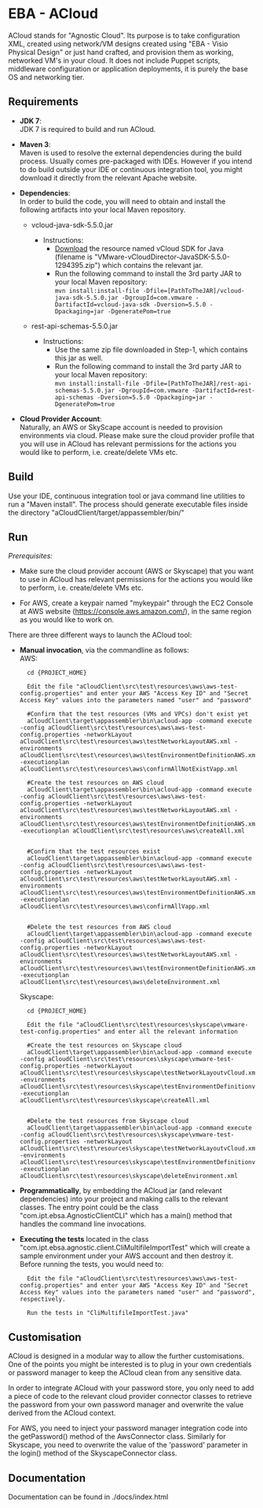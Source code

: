 # EBA - ACloud
ACloud stands for "Agnostic Cloud". Its purpose is to take configuration XML, created using network/VM designs created using "EBA - Visio Physical Design" or just hand crafted, and provision them as working, networked VM's in your cloud. It does not include Puppet scripts, middleware configuration or application deployments, it is purely the base OS and networking tier.  

## Requirements ##
- **JDK 7**:   
	JDK 7 is required to build and run ACloud.

- **Maven 3**:  
Maven is used to resolve the external dependencies during the build process. Usually comes pre-packaged with IDEs. However if you intend to do build outside your IDE or continuous integration tool, you might download it directly from the relevant Apache website.

- **Dependencies**:  
In order to build the code, you will need to obtain and install the following artifacts into your local Maven repository.

	- vcloud-java-sdk-5.5.0.jar
		- Instructions: 
			- [Download](https://my.vmware.com/group/vmware/get-download?downloadGroup=VCDSDKJAVA550) the resource named vCloud SDK for Java (filename is "VMware-vCloudDirector-JavaSDK-5.5.0-1294395.zip") which contains the relevant jar. 
			- Run the following command to install the 3rd party JAR to your local Maven repository:  
				`mvn install:install-file -Dfile=[PathToTheJAR]/vcloud-java-sdk-5.5.0.jar -DgroupId=com.vmware -DartifactId=vcloud-java-sdk -Dversion=5.5.0 -Dpackaging=jar -DgeneratePom=true`       

	- rest-api-schemas-5.5.0.jar
		- Instructions: 
			- Use the same zip file downloaded in Step-1, which contains this jar as well.
			- Run the following command to install the 3rd party JAR to your local Maven repository:  
				`mvn install:install-file -Dfile=[PathToTheJAR]/rest-api-schemas-5.5.0.jar -DgroupId=com.vmware -DartifactId=rest-api-schemas -Dversion=5.5.0 -Dpackaging=jar -DgeneratePom=true`


- **Cloud Provider Account**:   
Naturally, an AWS or SkyScape account is needed to provision environments via cloud. Please make sure the cloud provider profile that you will use in ACloud has relevant permissions for the actions you would like to perform, i.e. create/delete VMs etc.  


## Build ##
Use your IDE, continuous integration tool or java command line utilities to run a "Maven install". The process should generate executable files inside the directory "aCloudClient/target/appassembler/bin/"


## Run ##

*Prerequisites:*

- Make sure the cloud provider account (AWS or Skyscape) that you want to use in ACloud has relevant permissions for the actions you would like to perform, i.e. create/delete VMs etc. 

- For AWS, create a keypair named "mykeypair" through the EC2 Console at AWS website (https://console.aws.amazon.com/), in the same region as you would like to work on.  

There are three different ways to launch the ACloud tool:

- **Manual invocation**, via the commandline as follows:  
	AWS:

		cd {PROJECT_HOME}  

		Edit the file "aCloudClient\src\test\resources\aws\aws-test-config.properties" and enter your AWS "Access Key ID" and "Secret Access Key" values into the parameters named "user" and "password" 

		#Confirm that the test resources (VMs and VPCs) don't exist yet  
		aCloudClient\target\appassembler\bin\acloud-app -command execute -config aCloudClient\src\test\resources\aws\aws-test-config.properties -networkLayout aCloudClient\src\test\resources\aws\testNetworkLayoutAWS.xml -environments aCloudClient\src\test\resources\aws\testEnvironmentDefinitionAWS.xml -executionplan aCloudClient\src\test\resources\aws\confirmAllNotExistVapp.xml  
		
		#Create the test resources on AWS cloud  
		aCloudClient\target\appassembler\bin\acloud-app -command execute -config aCloudClient\src\test\resources\aws\aws-test-config.properties -networkLayout aCloudClient\src\test\resources\aws\testNetworkLayoutAWS.xml -environments aCloudClient\src\test\resources\aws\testEnvironmentDefinitionAWS.xml -executionplan aCloudClient\src\test\resources\aws\createAll.xml  
		
		
		#Confirm that the test resources exist  
		aCloudClient\target\appassembler\bin\acloud-app -command execute -config aCloudClient\src\test\resources\aws\aws-test-config.properties -networkLayout aCloudClient\src\test\resources\aws\testNetworkLayoutAWS.xml -environments aCloudClient\src\test\resources\aws\testEnvironmentDefinitionAWS.xml -executionplan aCloudClient\src\test\resources\aws\confirmAllVapp.xml  
		
		
		#Delete the test resources from AWS cloud  
		aCloudClient\target\appassembler\bin\acloud-app -command execute -config aCloudClient\src\test\resources\aws\aws-test-config.properties -networkLayout aCloudClient\src\test\resources\aws\testNetworkLayoutAWS.xml -environments aCloudClient\src\test\resources\aws\testEnvironmentDefinitionAWS.xml -executionplan aCloudClient\src\test\resources\aws\deleteEnvironment.xml  

	Skyscape:

		cd {PROJECT_HOME}  

		Edit the file "aCloudClient\src\test\resources\skyscape\vmware-test-config.properties" and enter all the relevant information

		#Create the test resources on Skyscape cloud
		aCloudClient\target\appassembler\bin\acloud-app -command execute -config aCloudClient\src\test\resources\skyscape\vmware-test-config.properties -networkLayout aCloudClient\src\test\resources\skyscape\testNetworkLayoutvCloud.xml -environments aCloudClient\src\test\resources\skyscape\testEnvironmentDefinitionvCloud.xml -executionplan aCloudClient\src\test\resources\skyscape\createAll.xml


		#Delete the test resources from Skyscape cloud
		aCloudClient\target\appassembler\bin\acloud-app -command execute -config aCloudClient\src\test\resources\skyscape\vmware-test-config.properties -networkLayout aCloudClient\src\test\resources\skyscape\testNetworkLayoutvCloud.xml -environments aCloudClient\src\test\resources\skyscape\testEnvironmentDefinitionvCloud.xml -executionplan aCloudClient\src\test\resources\skyscape\deleteEnvironment.xml



- **Programmatically**, by embedding the ACloud jar (and relevant dependencies) into your project and making calls to the relevant classes. The entry point could be the class "com.ipt.ebsa.AgnosticClientCLI" which has a main() method that handles the command line invocations.
	
- **Executing the tests** located in the class "com.ipt.ebsa.agnostic.client.CliMultifileImportTest" which will create a sample environment under your AWS account and then destroy it. Before running the tests, you would need to:  

		Edit the file "aCloudClient\src\test\resources\aws\aws-test-config.properties" and enter your AWS "Access Key ID" and "Secret Access Key" values into the parameters named "user" and "password", respectively.
		
		Run the tests in "CliMultifileImportTest.java"  


## Customisation ##

ACloud is designed in a modular way to allow the further customisations. One of the points you might be interested is to plug in your own credentials or password manager to keep the ACloud clean from any sensitive data. 

In order to integrate ACloud with your password store, you only need to add a piece of code to the relevant cloud provider connector classes to retrieve the password from your own password manager and overwrite the value derived from the ACloud context. 

For AWS, you need to inject your password manager integration code into the getPassword() method of the AwsConnector class. Similarly for Skyscape, you need to overwrite the value of the 'password' parameter in the login() method of the SkyscapeConnector class.

**Documentation**
-
Documentation can be found in ./docs/index.html 